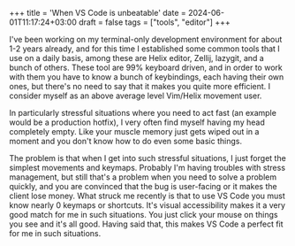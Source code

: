 +++
title = 'When VS Code is unbeatable'
date = 2024-06-01T11:17:24+03:00
draft = false
tags = ["tools", "editor"]
+++

I've been working on my terminal-only development environment for about 1-2 years already, and for this time I established some common tools that I use on a daily basis, among these are Helix editor, Zellij, lazygit, and a bunch of others. These tool are 99% keyboard driven, and in order to work with them you have to know a bunch of keybindings, each having their own ones, but there's no need to say that it makes you quite more efficient. I consider myself as an above average level Vim/Helix movement user.

In particularly stressful situations where you need to act fast (an example would be a production hotfix), I very often find myself having my head completely empty. Like your muscle memory just gets wiped out in a moment and you don't know how to do even some basic things. 

 The problem is that when I get into such stressful situations, I just forget the simplest movements and keymaps. Probably I'm having troubles with stress management, but still that's a problem when you need to solve a problem quickly, and you are convinced that the bug is user-facing or it makes the client lose money. What struck me recently is that to use VS Code you must know nearly 0 keymaps or shortcuts. It's visual accessibility makes it a very good match for me in such situations. You just click your mouse on things you see and it's all good. Having said that, this makes VS Code a perfect fit for me in such situations.
